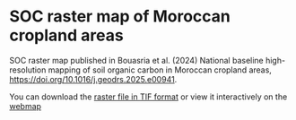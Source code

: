 # SOC raster map of Moroccan cropland areas

SOC raster map published in Bouasria et al. (2024) National baseline high-resolution mapping of soil organic carbon in Moroccan cropland areas, https://doi.org/10.1016/j.geodrs.2025.e00941.

You can download the [raster file in TIF format](https://github.com/abdelkrim-bsr/SOC_Morocco/blob/main/rf_soc_map.tif) or view it interactively on the [webmap](https://abdelkrim-bsr.github.io/SOC_Morocco/)
